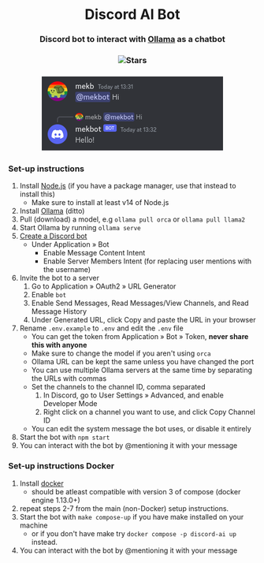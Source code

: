 <div align="center">
    <h1><a href="#"></a>Discord AI Bot</h1>
    <h3 align="center"><a href="#"></a>Discord bot to interact with <a href="https://github.com/jmorganca/ollama">Ollama</a> as a chatbot</h3>
    <h3><a href="#"></a><img alt="Stars" src="https://img.shields.io/github/stars/mekb-turtle/discord-ai-bot?display_name=tag&style=for-the-badge" /></h3>
    <h3><a href="#"></a><img alt="Discord chat with the bot" src="assets/screenshot.png" /></h3>
</div>

### Set-up instructions
1. Install [Node.js](https://nodejs.org) (if you have a package manager, use that instead to install this)
    - Make sure to install at least v14 of Node.js
2. Install [Ollama](https://github.com/jmorganca/ollama) (ditto)
3. Pull (download) a model, e.g `ollama pull orca` or `ollama pull llama2`
4. Start Ollama by running `ollama serve`
5. [Create a Discord bot](https://discord.com/developers/applications)
    - Under Application » Bot
        - Enable Message Content Intent
        - Enable Server Members Intent (for replacing user mentions with the username)
6. Invite the bot to a server
    1. Go to Application » OAuth2 » URL Generator
    2. Enable `bot`
    3. Enable Send Messages, Read Messages/View Channels, and Read Message History
    4. Under Generated URL, click Copy and paste the URL in your browser
7. Rename `.env.example` to `.env` and edit the `.env` file
    - You can get the token from Application » Bot » Token, **never share this with anyone**
    - Make sure to change the model if you aren't using `orca`
    - Ollama URL can be kept the same unless you have changed the port
    - You can use multiple Ollama servers at the same time by separating the URLs with commas
    - Set the channels to the channel ID, comma separated
        1. In Discord, go to User Settings » Advanced, and enable Developer Mode
        2. Right click on a channel you want to use, and click Copy Channel ID
    - You can edit the system message the bot uses, or disable it entirely
8. Start the bot with `npm start`
9. You can interact with the bot by @mentioning it with your message

### Set-up instructions Docker
1. Install [docker](https://docs.docker.com/get-docker/)
   - should be atleast compatible with version 3 of compose (docker engine 1.13.0+)
2. repeat steps 2-7 from the main (non-Docker) setup instructions.
3. Start the bot with `make compose-up` if you have make installed on your machine 
   - or if you don't have make try `docker compose -p discord-ai up` instead.
4.  You can interact with the bot by @mentioning it with your message
